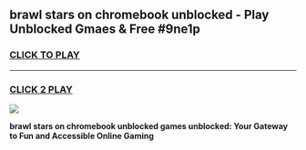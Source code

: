 
## brawl stars on chromebook unblocked - Play Unblocked Gmaes & Free #9ne1p
<h3>
<a href="https://news.freeplayer.one?title=brawl_stars_on_chromebook_unblocked&ref=26F">CLICK TO PLAY</a></h3>
<hr>

<h3>
<a href="https://news.freeplayer.one?title=brawl_stars_on_chromebook_unblocked&ref=26F">CLICK 2 PLAY</a>
  
</h3>

<a href="https://news.freeplayer.one?title=brawl_stars_on_chromebook_unblocked&ref=26F/"><img src="https://clearcache.store/games.png"></a>


**brawl stars on chromebook unblocked games unblocked: Your Gateway to Fun and Accessible Online Gaming**
